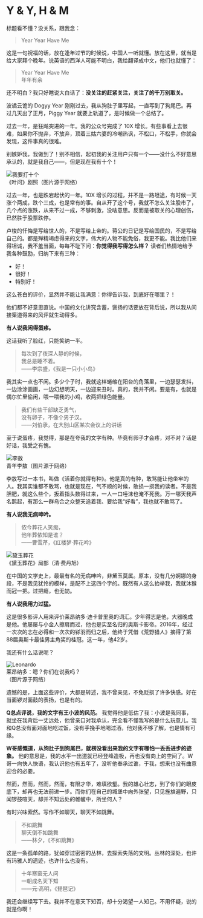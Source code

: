 # Y & Y, H & M

标题看不懂？没关系，跟我念：

> Year Year Have Me

这是一句祝福的话，放在逢年过节的时候说，中国人一听就懂。放在这里，就当是给大家拜个晚年。说英语的西洋人可能不明白，我给翻译成中文，他们也就懂了：
> Year Year Have Me  
> 年年有余

还不明白？我只好瞎说大白话了：__没关注的赶紧关注，关注了的千万别取关。__

波谲云诡的 Dogyy Year 刚刚过去，我从狗肚子里写起，一直写到了狗尾巴。再过几天出了正月，Piggy Year 就要上轨道了，是时候做一个总结了。

过去一年，是狂飚突进的一年。我的公众号完成了 10X 增长。有些事看上去很难，如果你不抛弃，不放弃，顶着三姑六婆的冷嘲热讽，不松口，不松手，你就会发现，这件事真的很难。

别嫉妒我，我做到了！别不相信，起初我的关注用户只有一个——没什么不好意思承认的，就是我自己——，但是现在我有十个！

![我要打十个](photos/yewen.jpg)  
《叶问》剧照（图片源于网络）

过去一年，也是跌宕起伏的一年。10X 增长的过程，并不是一路坦途，有时候一天涨个两成，跌个三成，也是常有的事。自从开了这个号，我就不怎么关注股市了，几个点的涨跌，从来不过一成，不够刺激，没啥意思。反而是被取关的心理创伤，已然胜于股票跌停。

卢梭的忏悔是写给世人的，不是写给上帝的。蒋公的日记是写给国民的，不是写给自己的。都是殚精竭虑得来的文字，伟大的人物不能免俗，我更不能。我比他们来得坦诚，我不羞当面，每每不耻下问：__你觉得我写得怎么样？__ 读者们热情地给予我各种鼓励，归纳下来有三种：
*	好！
*	很好！
*	特别好！

这么苍白的评价，显然并不能让我满意：你得告诉我，到底好在哪里？！

他们都不好意思直说。中国的文化讲究含蓄，褒扬的话要放在背后说，所以我从间接渠道得来的风评就生动得多。

__有人说我闲得蛋疼。__

这话我听了脸红，只能笑纳一半。

> 每次到了夜深人静的时候，  
> 我总是睡不着。  
> ——李宗盛，《我是一只小小鸟》

我其实一点也不闲。多少个子时，我就这样蜷缩在阳台的角落里，一边瑟瑟发抖，一边涂涂画画，一边幻想明天，一边迎来丑时。真的，我并不闲。要是有，也就是偶尔忙里偷闲，喂一喂我的小鸡，收两把绿色能量。
	
> 我们有些干部缺乏勇气，  
> 没有卵子，不像个男子汉。  
> ——刘伯承，在大别山区某次会议上的讲话

至于说蛋疼，我觉得，那是在夸我的文字有种。毕竟有卵子才会疼，对不对？话是好话，我受之有愧。

![李敖](photos/liao.jpg)  
青年李敖（图片源于网络）

李敖写过一本书，叫做《活着你就得有种》。他是真的有种，敢骂能让他坐牢的人。我其实谁都不敢骂，也就是现在，气不顺的时候，敢损一损我的读者。不是我胆肥，就这么些个，扳着指头数得过来，一人一口唾沫也淹不死我。万一哪天我声名鹊起，有那么一群乌合之众整天追着我、要给我“好看”，我也就不敢骂了。

__有人说我无病呻吟。__

> 侬今葬花人笑痴，  
> 他年葬侬知是谁？  
> ——曹雪芹，《红楼梦·葬花吟》

![黛玉葬花](photos/daiyu.png)  
《黛玉葬花》局部（清·费丹旭）

在中国的文学史上，最最有名的无病呻吟，非黛玉莫属。原本，没有几分婀娜的身段，不是我见犹怜的模样，是配不上这四个字的。既然有人这么抬举我，我就沐猴而冠一把。过把瘾，也无妨。

__有人说我用力过猛。__

这是很多影评人用来评价莱昂纳多·迪卡普里奥的词汇。少年得志是他，大器晚成是他。他屡屡与小金人擦肩而过，他也是实至名归的奥斯卡影帝。2016年，经过一次次的志在必得和一次次的铩羽而归之后，他终于凭借《荒野猎人》摘得了第88届奥斯卡最佳男主角奖的桂冠。这一年，他42岁。

我还有什么话说呢？

![Leonardo](photos/leonardo.jpg)  
莱昂纳多：嗯？你们在说我吗？  
（图片源于网络）

遗憾的是，上面这些评价，大都是转述，我不曾亲见，不免贬损了许多快感。好在当面锣对面鼓的表扬，也是有的。

__Q总点评说，我的文字有王小波的风范。__ 我觉得他是低估了我：小波是我同事，就坐在我背后一丈远处，他曾亲口对我承认，完全看不懂我写的是什么玩意儿。我和Q总没有面对面地吃过饭，没有手挽手地喝过酒，他对我不够了解，也是情有可缘。

__W哥感慨道，从狗肚子到狗尾巴，就楞没看出来我的文字有哪怕一丢丢进步的迹象。__ 他的意思是，我的水平一出道就已经登峰造极，再也没有向上的空间了。W哥一向快人快语，我认识他也有五年了，没听他奉承过谁，于我，想来也没有曲意迎合的必要。

然而，然而，然而，然而，有限才华，难填欲壑。我的雄心壮志，到了你们的眼皮底下，却再也无法前进一步。而你们在自己的城堡中向外张望，只见旌旗遍野，只闻锣鼓喧天，却并不知远处的帷幄中，所坐何人？

有时兴味索然。写作不如聊天，聊天不如跳舞。

> 不如跳舞  
> 聊天倒不如跳舞  
> ——林夕，《不如跳舞》

这是一条孤单的路，犹如穿过密密的丛林，去探索失落的文明。丛林的深处，也许有玛雅人的遗迹，也许什么也没有。

> 十年寒窗无人问  
> 一朝成名天下知  
> ——元·高明，《琵琶记》

我还会继续写下去。我并不在意天下知否，却十分渴望一人知己。不用怀疑，说的就是你啊！
